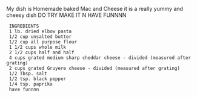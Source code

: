 My dish is Homemade baked Mac and Cheese
it is a really yummy and cheesy dish
DO TRY MAKE IT N HAVE FUNNNN
     
     
     
     INGREDIENTS 
     1 lb. dried elbow pasta
     1/2 cup unsalted butter
     1/2 cup all purpose flour
     1 1/2 cups whole milk
     2 1/2 cups half and half
     4 cups grated medium sharp cheddar cheese - divided (measured after grating)
     2 cups grated Gruyere cheese - divided (measured after grating)
     1/2 Tbsp. salt
     1/2 tsp. black pepper
     1/4 tsp. paprika
     have funnnn
